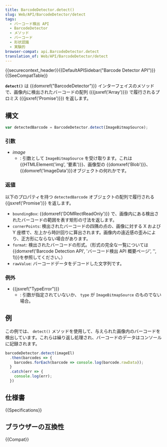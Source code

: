 ```yaml
---
title: BarcodeDetector.detect()
slug: Web/API/BarcodeDetector/detect
tags:
  - バーコード検出 API
  - BarcodeDetector
  - メソッド
  - バーコード
  - 形状認識
  - 実験的
browser-compat: api.BarcodeDetector.detect
translation_of: Web/API/BarcodeDetector/detect
---
```

{{securecontext_header}}{{DefaultAPISidebar("Barcode Detector API")}}{{SeeCompatTable}}

**`detect()`** は {{domxref("BarcodeDetector")}} インターフェイスのメソッドで、画像内に検出されたバーコードの配列 ({{jsxref('Array')}}) で履行されるプロミス ({{jsxref('Promise')}}) を返します。

## 構文

```js
var detectedBarcode = BarcodeDetector.detect(ImageBitmapSource);
```

### 引数

- _image_
  - : 引数として `ImageBitmapSource` を受け取ります。これは{{HTMLElement('img', '要素')}}、画像型の {{domxref('Blob')}}、{{domxref('ImageData')}}オブジェクトの何れかです。

### 返値

以下のプロパティを持つ `detectedBarcode` オブジェクトの配列で履行される {{jsxref('Promise')}} を返します。

- `boundingBox`: {{domxref('DOMRectReadOnly')}} で、画像内にある検出されたバーコードの範囲を表す矩形の寸法を返します。
- `cornerPoints`: 検出されたバーコードの四隅の点の、画像に対する X および Y 座標で、左上から時計回りに算出されます。画像内の遠近感の歪みにより、正方形にならない場合があります。
- `format`: 検出されたバーコードの形式。（形式の完全な一覧については{{domxref('Barcode Detection API', 'バーコード検出 API 概要ページ', '', 1)}}を参照してください。）
- `rawValue`: バーコードデータをデコードした文字列です。

### 例外

- {{jsxref("TypeError")}}
  - : 引数が指定されていないか、 `type` が `ImageBitmapSource` のものでない場合。

## 例

この例では、 `detect()` メソッドを使用して、与えられた画像内のバーコードを検出しています。これらは繰り返し処理され、バーコードのデータはコンソールに記録されます。

```js
barcodeDetector.detect(imageEl)
  .then(barcodes => {
    barcodes.forEach(barcode => console.log(barcode.rawData));
  }
  .catch(err => {
    console.log(err);
  })
```

## 仕様書

{{Specifications}}

## ブラウザーの互換性

{{Compat}}
